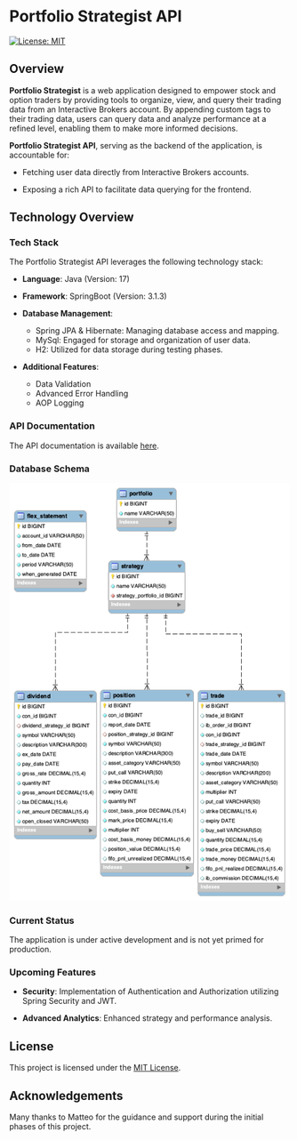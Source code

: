 # Portfolio Strategist API

[![License: MIT](https://img.shields.io/badge/License-MIT-yellow.svg)](https://opensource.org/licenses/MIT)

## Overview

**Portfolio Strategist** is a web application designed to empower stock and option traders by providing tools to organize, view, and query their trading data from an Interactive Brokers account. By appending custom tags to their trading data, users can query data and analyze performance at a refined level, enabling them to make more informed decisions.

**Portfolio Strategist API**, serving as the backend of the application, is accountable for:

- Fetching user data directly from Interactive Brokers accounts.

- Exposing a rich API to facilitate data querying for the frontend.

## Technology Overview

### Tech Stack

The Portfolio Strategist API leverages the following technology stack:

- **Language**: Java (Version: 17)

- **Framework**: SpringBoot (Version: 3.1.3)

- **Database Management**:
  - Spring JPA & Hibernate: Managing database access and mapping.
  - MySql: Engaged for storage and organization of user data.
  - H2: Utilized for data storage during testing phases.

- **Additional Features**:
    - Data Validation
    - Advanced Error Handling
    - AOP Logging

### API Documentation

The API documentation is available [here](https://htmlpreview.github.io/?https://github.com/marcomarchionni/portfolio-strategist-api/blob/main/src/main/resources/static/index.html).

### Database Schema

![Database Schema](assets/dbSchemaDiagram.png)

### Current Status

The application is under active development and is not yet primed for production.

### Upcoming Features

- **Security**: Implementation of Authentication and Authorization utilizing Spring Security and JWT.

- **Advanced Analytics**: Enhanced strategy and performance analysis.

## License

This project is licensed under the [MIT License](LICENSE.md).

## Acknowledgements

Many thanks to Matteo for the guidance and support during the initial phases of this project.



